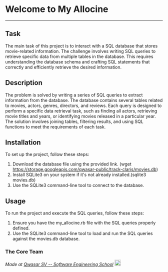 # Welcome to My Allocine
***

## Task
The main task of this project is to interact with a SQL database that stores movie-related information. 
The challenge involves writing SQL queries to retrieve specific data from multiple tables in the database. 
This requires understanding the database schema and crafting SQL statements that correctly and efficiently retrieve the desired information.

## Description
The problem is solved by writing a series of SQL queries to extract information from the database. The database contains several tables related to movies, actors, genres, directors, and reviews. 
Each query is designed to perform a specific data retrieval task, such as finding all actors, retrieving movie titles and years, or identifying movies released in a particular year. 
The solution involves joining tables, filtering results, and using SQL functions to meet the requirements of each task.

## Installation
To set up the project, follow these steps:
1. Download the database file using the provided link. (wget https://storage.googleapis.com/qwasar-public/track-claris/movies.db)
2. Install SQLite3 on your system if it's not already installed.(sqlite3 movies.db)
3. Use the SQLite3 command-line tool to connect to the database.

## Usage
To run the project and execute the SQL queries, follow these steps:
1. Ensure you have the my_allocine.rb file with the SQL queries properly defined.
2. Use the SQLite3 command-line tool to load and run the SQL queries against the movies.db database.

### The Core Team


<span><i>Made at <a href='https://qwasar.io'>Qwasar SV -- Software Engineering School</a></i></span>
<span><img alt='Qwasar SV -- Software Engineering Schools Logo' src='https://storage.googleapis.com/qwasar-public/qwasar-logo_50x50.png' width='20px' /></span>

